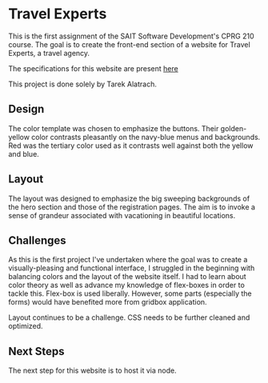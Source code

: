# Travel Experts
This is the first assignment of the SAIT Software Development's CPRG 210 course. The goal is to create the front-end section of a website for Travel Experts, a travel agency.

The specifications for this website are present <a href="https://github.com/cprg210/assignments/blob/master/assignment-1/README.md">here</a>

This project is done solely by Tarek Alatrach.

## Design

The color template was chosen to emphasize the buttons. Their golden-yellow color contrasts pleasantly on the navy-blue menus and backgrounds. Red was the tertiary color used as it contrasts well against both the yellow and blue.

## Layout

The layout was designed to emphasize the big sweeping backgrounds of the hero section and those of the registration pages. The aim is to invoke a sense of grandeur associated with vacationing in beautiful locations.

## Challenges

As this is the first project I've undertaken where the goal was to create a visually-pleasing and functional interface, I struggled in the beginning with balancing colors and the layout of the website itself. I had to learn about color theory as well as advance my knowledge of flex-boxes in order to tackle this. Flex-box is used liberally. However, some parts (especially the forms) would have benefited more from gridbox application.

Layout continues to be a challenge. CSS needs to be further cleaned and optimized.

## Next Steps

The next step for this website is to host it via node.